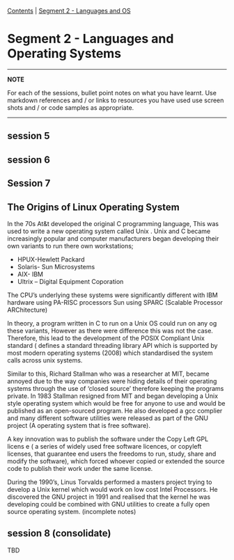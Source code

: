 [Contents](../personal_learning_record/personal_learning_record.md) | [Segment 2 - Languages and OS](../personal_learning_record/segment2.md) 

# Segment 2 - Languages and Operating Systems

---
**NOTE**

For each of the sessions, bullet point notes on what you have learnt.
Use markdown references and / or links to resources you have used
use  screen shots and / or code samples as appropriate.

---

## session 5

## session 6

## Session 7

## The Origins of Linux Operating System

In the 70s At&t developed the original C programming language, This was used to write a new operating system called Unix . Unix and C became increasingly popular and computer manufacturers began developing their own variants to run there own workstations;

- HPUX-Hewlett Packard
- Solaris- Sun Microsystems
- AIX- IBM
- Ultrix – Digital Equipment Coporation

The CPU’s underlying these systems were significantly different with IBM hardware using PA-RISC processors Sun using SPARC (Scalable Processor ARChitecture)

In theory, a program written in C to run on a Unix OS could run on any og these variants, However as there were difference this was not the case. Therefore, this lead to the development of the POSIX Compliant Unix standard ( defines a standard threading library API which is supported by most modern operating systems (2008) which standardised the system calls across unix systems.

Similar to this, Richard Stallman who was a researcher at MIT, became annoyed due to the way companies were hiding details of their operating systems through the use of ‘closed source’ therefore keeping the programs private. In 1983 Stallman resigned from MIT and began developing a Unix style operating system which would be free for anyone to use and would be published as an open-sourced program. He also developed a gcc complier and many different software utilities were released as part of the GNU project (A operating system that is free software).

A key innovation was to publish the software under the Copy Left GPL licens e ( a series of widely used free software licences, or copyleft licenses, that guarantee end users the freedoms to run, study, share and modify the software), which forced whoever copied or extended the source code to publish their work under the same license.

During the 1990’s, Linus Torvalds performed a masters project trying to develop a Unix kernel which would work on low cost Intel Processors. He discovered the GNU project in 1991 and realised that the kernel he was developing could be combined with GNU utilities to create a fully open source operating system. (incomplete notes)

## session 8 (consolidate)

TBD

